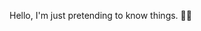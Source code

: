 Hello,
I'm just pretending to know things. 
🤷‍♂️
<!---
xSeifu/xSeifu is a ✨ special ✨ repository because its `README.md` (this file) appears on your GitHub profile.
You can click the Preview link to take a look at your changes.
--->
